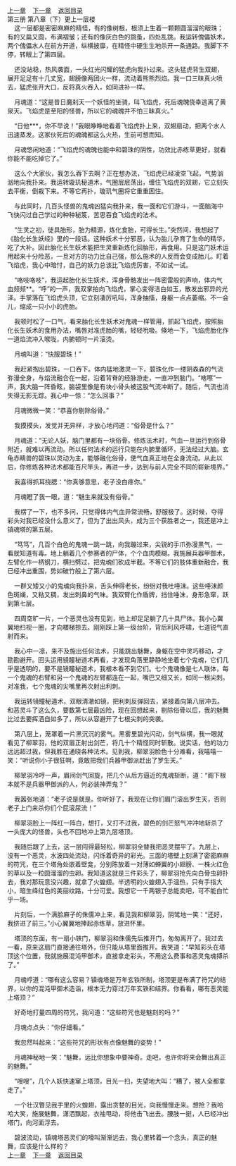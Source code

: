 
[上一章](https://github.com/xiaominghe2014/spider_book/blob/master/book/知北游/第54章.md)&nbsp;&nbsp;&nbsp;&nbsp;[下一章](https://github.com/xiaominghe2014/spider_book/blob/master/book/知北游/第56章.md)&nbsp;&nbsp;&nbsp;&nbsp;[返回目录](https://github.com/xiaominghe2014/spider_book/blob/master/book/知北游/README.md)
<br /> 第三册 第八章（下）更上一层楼<br />
        这一层都是密密麻麻的精怪，有的像树根，根须上生着一颗颗圆溜溜的眼珠；有的又扁又圆，布满褶皱；还有的像灰白色的跳蚤，四处乱跳。我运转傀儡妖术，两个傀儡水人在前方开道，纵横披靡，在精怪中硬生生地杀开一条通路。我脚下不停，转眼上了第四层。

    还没站稳，热风袭面，一头红光闪耀的猛虎向我扑过来。这头猛虎背生双翅，展开足足有十几丈宽，翅膀像两团火一样，流动着熊熊烈焰。我一口三昧真火喷去，猛虎张开大口，反将真火吞入，如同进补一样。

    月魂道：“这是昔日魔刹天一个妖怪的坐骑，叫飞焰虎，死后魂魄侥幸逃离了黄泉天。飞焰虎是至阳的怪兽，所以它的魂魄并不怕三昧真火。”

    “日他***，你不早说！”我眼睁睁地看着飞焰虎扑上来，双翅扇动，把两个水人迅速蒸发。这家伙死后的魂魄都这么火热，生前可想而知。

    月魂悠闲地道：“飞焰虎的魂魄也能中和碧珠的阴性，功效比赤练草更好，就看你能不能吃掉它了。”

    这么个大家伙，我怎么吞下去啊？正在想办法，飞焰虎已经凌空飞起，气势汹汹地向我扑来。我运转璇玑秘道术，气圈层层荡出，缠住飞焰虎的双翅，它立刻失去平衡，倒栽下来。不等它再扑，璇玑气圈将它重重困住。

    与此同时，几百头怪兽的鬼魂凶猛向我扑来，我一面和它们游斗，一面脑海中飞快闪过自己学过的种种秘笈，苦思吞食飞焰虎的法术。

    “生灵之初，徒具胎形，胎为精源，炼化食胎，可得长生。”突然间，我想起了《胎化长生妖经》里的一段话。这种妖术十分邪恶，认为胎儿孕育了生命的精华，吃了大补。因此胎化长生妖术能把生灵重新炼化回胎形，再食用。只是这门妖术运用起来十分险恶，一旦对方的功力比自己强，那么施术的人反而会变成胎儿。盯着飞焰虎，我心中暗忖，自己的妖力总该比飞焰虎厉害，不如试一试。

    “咯吱咯吱”，我运起胎化长生妖术，浑身骨骼发出一阵密雷般的声响，体内气血频频**。“呼”的一声，我双掌拍向飞焰虎，掌心变得洁白如玉，散发出邪异的光泽。手掌落在飞焰虎头顶，它立刻凄厉吼叫，浑身抽搐，身躯一点点萎缩。不一会儿，缩成一只小小的虎胎。

    我顿时松了一口气，看来胎化长生妖术对鬼魂一样管用，抓起飞焰虎，按照胎化长生妖术的食用办法，嘴唇对准虎胎的嘴，轻轻吮吸。倏地一下，飞焰虎胎化作一道焰流冲入喉咙，内腑顿时一片滚烫。

    月魂叫道：“快服碧珠！”

    我赶紧掏出碧珠，一口吞下。体内猛地激灵一下，碧珠化作一缕阴森森的气流弥漫全身，与焰流融合在一起，沿着背脊的经脉游走，一直冲到脑门。“喀嚓”一声，我大脑一阵昏眩，脑袋里像是有块小骨头被这股气流冲断了。随后，气流也消失得无影无踪。我心中一惊：“怎么回事？”

    月魂微微一笑：“恭喜你剔除俗骨。”

    我摸摸头，发觉并无异样，才放心地问道：“俗骨是什么？”

    月魂道：“无论人妖，脑门里都有一块俗骨。修炼法术时，气血一旦运行到俗骨附近，就难以再流动。所以任何法术的运行只能在内腑里循环，无法经过大脑。玄龟赤睛兽的碧珠以灵动为主，能够融化俗骨，使气血真正地在全身流动。从此以后，你修炼各种法术都能百尺竿头，再进一步，达到与前人完全不同的崭新境界。”

    我喜得抓耳挠腮：“你真够意思，老子没白疼你。”

    月魂瞪了我一眼，道：“魅生来就没有俗骨。”

    我楞了一下，也不多问，只觉得体内气血异常流畅，舒服极了。这时候，夺得彩头对我已经没什么意义了，但为了出出风头，成为三个获胜者之一，我还是冲上镇魂塔的第五层。

    “笃笃”，几百个白色的鬼魂一跳一跳，向我蹦过来，尖锐的手爪弥漫黑气，一看就知道有毒。地上躺着几个参赛者的尸体，个个血肉模糊。我施展兵器甲御术，左臂化作一柄钢刀，横扫劈过，把鬼魂们砍成半截。不等它们的肢体重新融合，我已经冲出重围，势如破竹般上了第六层。

    一群又矮又小的鬼魂向我扑来，舌头伸得老长，纷纷对我吐唾沫。这些唾沫颜色斑斓，又粘又稠，发出刺鼻的气味。我双臂化作盾牌，挡住唾沫，身形急窜，跃到第七层。

    四周空旷一片，一个恶灵也没有见到，地上却足足躺了几十具尸体。我小心翼翼地扫视一圈，才向楼梯掠去。刚刚踩上第一级台阶，背后利风呼啸，七道锐气直射而来。

    我心中一凛，来不及施出任何法术，只能跳出魅舞，身躯在空中灵巧移动，才勘勘避开。回头运用镜瞳秘道术再看，才发现角落里静静地坐着七个鬼魂，它们几乎是透明的，要不是镜瞳秘道术，我根本看不到它们。七个鬼魂像是七人联体，每一个鬼魂的右臂和另一个鬼魂的左臂都连在一起，嘴巴又细又长，如同一根尖刺。对准我，七个鬼魂的尖嘴里再次射出利刺。

    我运转镜瞳秘道术，双眼清澈如镜，把利刺反弹回去，紧接着向第八层冲去。和恶灵斗了这么久，要数第七层最凶险，现在回想起来，剔除俗骨以后，我的魅舞比过去要挥洒自如多了，所以从容避开了七根尖刺的突袭。

    第八层上，笼罩着一片黑沉沉的雾气。黑雾里碧光闪动，剑气纵横，我一眼就看见了柳翠羽，他的双眉正射出剑芒，将几十个精怪同时斩散。说实话，他的功力远远超过我，但我胜在通晓各种法术。见到我，柳翠羽脸色十分难看，我嘻嘻一笑：“听说你小子很狂啊，竟敢把我们兵器甲御派赶出了罗生天。”

    柳翠羽冷哼一声，眉间剑气回旋，把几个从后方逼近的鬼魂斩断，道：“阁下根本就不是兵器甲御派的人，何必装神弄鬼？”

    我嚣张地道：“老子说是就是。你听好了，我现在让你们眉门滚出罗生天，否则老子上门来杀你们个屁滚尿流！”

    柳翠羽脸上一阵红一阵白，想打，又打不过我，碧色的剑芒怒气冲冲地斩杀了一头庞大的怪兽，头也不回地冲上第九层塔顶。

    我随后跟了上去，这一层闯得最轻松，柳翠羽全替我把恶灵摆平了。九层上，没有一个恶灵，水波四处流动，闪烁着奇异的彩光。三面的塔壁上刻满了密密麻麻的符咒，在三个塔角处嵌着壁龛，分别陈放着一对薄如蝉翼的小翅膀、一株火红色的草以及一粒圆溜溜的虫卵。我知道这就是三件彩头了，柳翠羽抢先向白骨虫卵扑去，我对那玩意没兴趣，就拿了火蝗翅。半透明的火蝗翅入手温热，只有手指大小，暗生绛红色的美丽纹路，十分可爱。我想它一千两银子总能卖吧，可不能白忙乎一场。

    片刻后，一个满脸麻子的侏儒冲上来，看见我和柳翠羽，阴骘地一笑：“还好，我挤进了前三。”小心翼翼地捧起赤练草，放进怀里。

    塔顶的东面，有一扇小铁门，柳翠羽和侏儒先后推开门，匆匆离开了。我过去一看，原来这扇门直接通往塔外，但只能从塔里面推开。我笑道：“早知彩头在塔顶这个位置，我就施展混沌甲御术，直接拿走彩头，不用这么费事和恶灵鬼魂搏杀了。”

    月魂哼道：“哪有这么容易？镇魂塔是万年玄铁所制，塔顶更是布满了符咒的结界，以你的混沌甲御术造诣，根本无力穿过万年玄铁和结界。你看看，哪有恶灵能上塔顶？”

    好奇地打量四周的符咒，我问道：“这些符咒也是魅刻的吗？”

    月魂点点头：“你仔细看。”

    我忽然叫起来：“这些符咒的形状有点像魅舞的姿势！”

    月魂神秘地一笑：“魅舞，远比你想象中要神奇。走吧，也许你将来会舞出真正的魅舞。”

    “嗖嗖”，几个人妖快速窜上塔顶，目光一扫，失望地大叫：“糟了，被人全都拿走了。”

    一个壮汉瞥见我手里的火蝗翅，露出贪婪的目光，向我慢慢走来。想抢？我哈哈大笑，施展魅舞，潇洒飘起，衣袖甩动，将他击飞出去。腰肢一挺，人已经冲出塔门，向河面浮去。

    碧波流动，镇魂塔恶灵们的嚎叫渐渐远去，我心里转着一个念头，真正的魅舞，应该是什么样的？
  <br />
[上一章](https://github.com/xiaominghe2014/spider_book/blob/master/book/知北游/第54章.md)&nbsp;&nbsp;&nbsp;&nbsp;[下一章](https://github.com/xiaominghe2014/spider_book/blob/master/book/知北游/第56章.md)&nbsp;&nbsp;&nbsp;&nbsp;[返回目录](https://github.com/xiaominghe2014/spider_book/blob/master/book/知北游/README.md)
